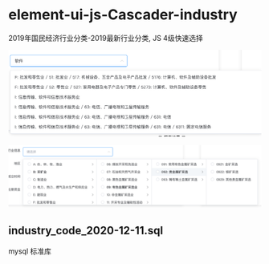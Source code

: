 # element-ui-js-Cascader-industry
2019年国民经济行业分类-2019最新行业分类, JS 4级快速选择


![png1](./%E6%88%AA%E5%B1%8F2020-12-11%20%E4%B8%8B%E5%8D%884.53.59.png)

![png2](./%E6%88%AA%E5%B1%8F2020-12-11%20%E4%B8%8B%E5%8D%884.54.19.png)


## industry_code_2020-12-11.sql
mysql 标准库

